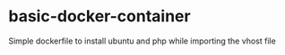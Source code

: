 # basic-docker-container
Simple dockerfile to install ubuntu and php while importing the vhost file
